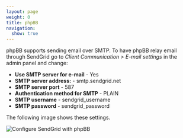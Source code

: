 ```yaml
---
layout: page
weight: 0
title: phpBB
navigation:
  show: true
---
```


phpBB supports sending email over SMTP. To have phpBB relay email through SendGrid go to *Client Communication \> E-mail settings* in the admin panel and change:

-   **Use SMTP server for e-mail** - Yes
-   **SMTP server address:** - smtp.sendgrid.net
-   **SMTP server port** - 587
-   **Authentication method for SMTP** - PLAIN
-   **SMTP username** - sendgrid\_username
-   **SMTP password** - sendgrid\_password

The following image shows these settings.

![Configure SendGrid with phpBB]({{root_url}}/images/phpbb.gif "Configure SendGrid with phpBB")
